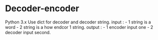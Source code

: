 # Decoder-encoder

Python 3.x
Use dict for decoder and decoder string.
input   : - 1 string is a word
          - 2 string is a how endcor 1 string.
output :  - 1 encoder input one
          - 2 decoder input second.
